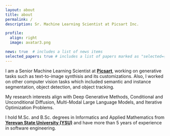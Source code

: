 ```yaml
---
layout: about
title: about
permalink: /
description: Sr. Machine Learning Scientist at Picsart Inc.

profile:
  align: right
  image: avatar3.png

news: true  # includes a list of news items
selected_papers: true # includes a list of papers marked as "selected={true}"
---
```


I am a Senior Machine Learning Scientist at <strong><a href="https://www.picsart.com" target="_blank">Picsart</a></strong>, 
working on generative tasks such as text-to-image synthisis and its customizations. 
Also, I worked on other computer vision tasks which included semantic and instance segmentation, object detection, and object tracking.

My research interests align with Deep Generative Methods, Conditional and Unconditional Diffusion, Multi-Modal Large Language Models, and Iterative Optimization Problems.

I hold M.Sc. and B.Sc. degrees in Informatics and Applied Mathematics
from <strong><a href="http://www.ysu.am/ysu/en" target="_blank">Yerevan State University (YSU)</a></strong> 
and have more than 5 years of experience in software engineering.
